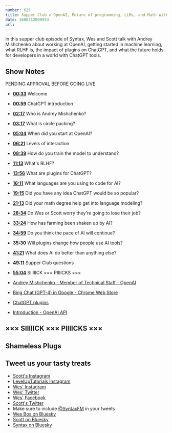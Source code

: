 ```yaml
---
number: 625
title: Supper Club × OpenAI, Future of programming, LLMs, and Math with Andrey Mishchenko
date: 1686312000953
url: 
---
```


In this supper club episode of Syntax, Wes and Scott talk with Andrey Mishchenko about working at OpenAI, getting started in machine learning, what RLHF is, the impact of plugins on ChatGPT, and what the future holds for developers in a world with ChatGPT tools.

## Show Notes

PENDING APPROVAL BEFORE GOING LIVE

* **[00:33](#t=00:33)** Welcome
* **[00:59](#t=00:59)** ChatGPT introduction
* **[02:17](#t=02:17)** Who is Andrey Mishchenko?
* **[03:17](#t=03:17)** What is circle packing?
* **[05:04](#t=05:04)** When did you start at OpenAI?
* **[06:21](#t=06:21)** Levels of interaction
* **[08:39](#t=08:39)** How do you train the model to understand?
* **[11:13](#t=11:13)** What's RLHF?
* **[13:56](#t=13:56)** What are plugins for ChatGPT?
* **[16:11](#t=16:11)** What languages are you using to code for AI?
* **[19:15](#t=19:15)** Did you have any idea ChatGPT would be so popular?
* **[21:13](#t=21:13)** Did your math degree help get into language modeling?
* **[28:34](#t=28:34)** Do Wes or Scott worry they're going to lose their job?
* **[33:24](#t=33:24)** How has farming been shaken up by AI?
* **[34:59](#t=34:59)** Do you think the pace of AI will continue?
* **[35:30](#t=35:30)** Will plugins change how people use AI tools?
* **[41:21](#t=41:21)** What does AI do better than anything else?
* **[49:11](#t=49:11)** Supper Club questions
* **[55:04](#t=55:04)** SIIIIICK ××× PIIIICKS ×××

* [Andrey Mishchenko - Member of Technical Staff - OpenAI](https://www.linkedin.com/in/andreymishchenko)
* [Bing Chat (GPT-4) in Google - Chrome Web Store](https://chrome.google.com/webstore/detail/bing-chat-gpt-4-in-google/pcnhobmoglanpljipbomknafhdlcgcng)
* [ChatGPT plugins](https://openai.com/blog/chatgpt-plugins)
* [Introduction - OpenAI API](https://platform.openai.com/docs/plugins/introduction)

## ××× SIIIIICK ××× PIIIICKS ×××

## Shameless Plugs

## Tweet us your tasty treats

* [Scott's Instagram](https://www.instagram.com/stolinski/)
* [LevelUpTutorials Instagram](https://www.instagram.com/LevelUpTutorials/)
* [Wes' Instagram](https://www.instagram.com/wesbos/)
* [Wes' Twitter](https://twitter.com/wesbos)
* [Wes' Facebook](https://www.facebook.com/wesbos.developer)
* [Scott's Twitter](https://twitter.com/stolinski)
* Make sure to include [@SyntaxFM](https://twitter.com/SyntaxFM) in your tweets
* [Wes Bos on Bluesky](https://bsky.app/profile/wesbos.com)
* [Scott on Bluesky](https://bsky.app/profile/tolin.ski)
* [Syntax on Bluesky](https://bsky.app/profile/syntax.fm)
